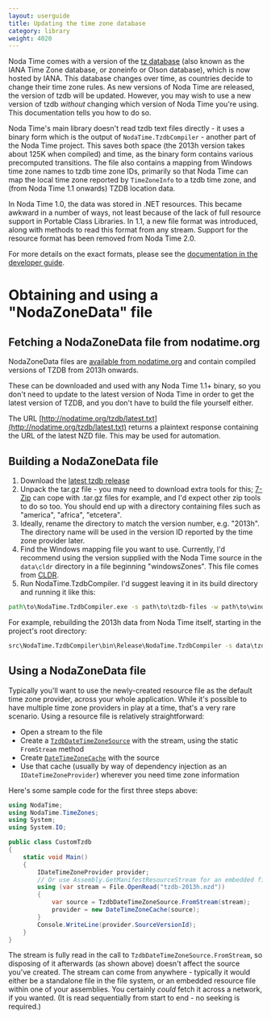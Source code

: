 ```yaml
---
layout: userguide
title: Updating the time zone database
category: library
weight: 4020
---
```


Noda Time comes with a version of the
[tz database](http://www.iana.org/time-zones) (also known as the IANA Time Zone
database, or zoneinfo or Olson database), which is now hosted by IANA. This
database changes over time, as countries decide to change their time zone
rules.  As new versions of Noda Time are released, the version of tzdb will be
updated. However, you may wish to use a new version of tzdb *without* changing
which version of Noda Time you're using. This documentation tells you how to do
so.

Noda Time's main library doesn't read tzdb text files directly - it uses a binary form which is the output of `NodaTime.TzdbCompiler` - another
part of the Noda Time project. This saves both space (the 2013h version takes about 125K when compiled) and
time, as the binary form contains various precomputed transitions. The file also contains a mapping from Windows time zone names
to tzdb time zone IDs, primarily so that Noda Time can map the local time zone reported by `TimeZoneInfo` to a tzdb time zone,
and (from Noda Time 1.1 onwards) TZDB location data.

In Noda Time 1.0, the data was stored in .NET resources. This became awkward in a number of ways, not least because of
the lack of full resource support in Portable Class Libraries. In 1.1, a new file format was introduced, along with methods
to read this format from any stream. Support for the resource
format has been removed from Noda Time 2.0.

For more details on the exact formats, please see the [documentation in the developer guide](http://nodatime.org/developer/tzdb-file-format.html).

Obtaining and using a "NodaZoneData" file
=========================================

Fetching a NodaZoneData file from nodatime.org
----------------------------------------------

NodaZoneData files are [available from nodatime.org](http://nodatime.org/tzdb/)
and contain compiled versions of TZDB from 2013h onwards.

These can be downloaded and used with any Noda
Time 1.1+ binary, so you don't need to update to the latest version
of Noda Time in order to get the latest version of TZDB, and you
don't have to build the file yourself either.

The URL [http://nodatime.org/tzdb/latest.txt](http://nodatime.org/tzdb/latest.txt)
returns a plaintext response containing the URL of the latest NZD file.
This may be used for automation.

Building a NodaZoneData file
----------------------------

1. Download the [latest tzdb release](http://www.iana.org/time-zones)
2. Unpack the tar.gz file - you may need to download extra tools for this; [7-Zip](http://www.7-zip.org/) can cope with .tar.gz
   files for example, and I'd expect other zip tools to do so too. You should end up with a directory containing files such
   as "america", "africa", "etcetera".
3. Ideally, rename the directory to match the version number, e.g. "2013h". The directory name will be used in the version ID
   reported by the time zone provider later.
4. Find the Windows mapping file you want to use. Currently, I'd recommend using the version supplied with the Noda Time source
   in the `data\cldr` directory in a file beginning "windowsZones". This file comes from [CLDR](http://cldr.unicode.org).
5. Run NodaTime.TzdbCompiler. I'd suggest leaving it in its build directory and running it like this:

```bat
path\to\NodaTime.TzdbCompiler.exe -s path\to\tzdb-files -w path\to\windowsMapping-file.xml -o path\to\output.nzd
```

For example, rebuilding the 2013h data from Noda Time itself, starting in the project's root directory:

```bat
src\NodaTime.TzdbCompiler\bin\Release\NodaTime.TzdbCompiler -s data\tzdb\2013h -w data\cldr\windowsZones-24.xml -o tzdb-2013h.nzd
```

Using a NodaZoneData file
-------------------------

Typically you'll want to use the newly-created resource file as the default time zone provider, across your whole application.
While it's possible to have multiple time zone providers in play at a time, that's a very rare scenario. Using a resource
file is relatively straightforward:

- Open a stream to the file
- Create a [`TzdbDateTimeZoneSource`][TzdbDateTimeZoneSource] with the stream, using the static `FromStream` method
- Create [`DateTimeZoneCache`][DateTimeZoneCache] with the source
- Use that cache (usually by way of dependency injection as an `IDateTimeZoneProvider`) wherever you need time zone information

Here's some sample code for the first three steps above:

```csharp
using NodaTime;
using NodaTime.TimeZones;
using System;
using System.IO;

public class CustomTzdb
{
    static void Main()
    {
        IDateTimeZoneProvider provider;
        // Or use Assembly.GetManifestResourceStream for an embedded file
        using (var stream = File.OpenRead("tzdb-2013h.nzd"))
        {
            var source = TzdbDateTimeZoneSource.FromStream(stream);
            provider = new DateTimeZoneCache(source);
        }
        Console.WriteLine(provider.SourceVersionId);
    }
}
```

The stream is fully read in the call to `TzdbDateTimeZoneSource.FromStream`, so disposing of it afterwards (as shown above) doesn't
affect the source you've created. The stream can come from anywhere - typically it would either be a standalone file in the file
system, or an embedded resource file within one of your assemblies. You certainly *could* fetch it across a network, if you wanted.
(It is read sequentially from start to end - no seeking is required.)


[TzdbDateTimeZoneSource]: noda-type://NodaTime.TimeZones.TzdbDateTimeZoneSource
[DateTimeZoneCache]: noda-type://NodaTime.TimeZones.DateTimeZoneCache
